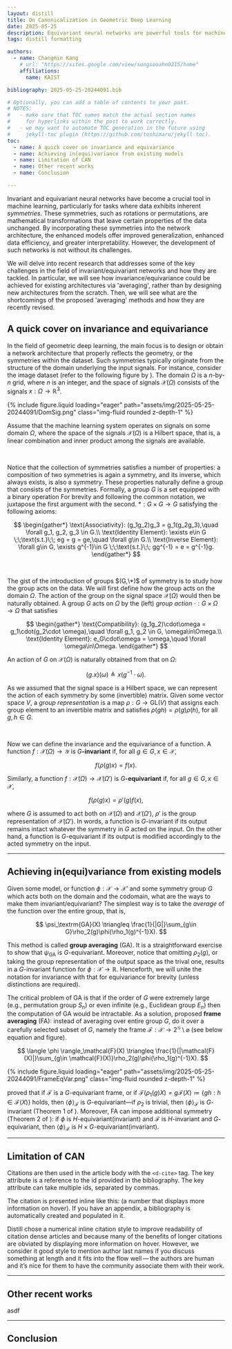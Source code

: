 ```yaml
---
layout: distill
title: On Canonicalization in Geometric Deep Learning
date: 2025-05-25
description: Equivariant neural networks are powerful tools for machine learning tasks involving data with inherent symmetries. Their power stems from their ability to encode known transformations directly into their architecture, providing a strong inductive bias, especially in domains like physics, chemistry, and computer vision. This blog post delves into recent research addressing some of the key challenges that arise when applying these models.
tags: distill formatting

authors:
  - name: Changmin Kang
    # url: "https://sites.google.com/view/sungsooahn0215/home"
    affiliations:
      name: KAIST

bibliography: 2025-05-25-20244091.bib

# Optionally, you can add a table of contents to your post.
# NOTES:
#   - make sure that TOC names match the actual section names
#     for hyperlinks within the post to work correctly.
#   - we may want to automate TOC generation in the future using
#     jekyll-toc plugin (https://github.com/toshimaru/jekyll-toc).
toc:
  - name: A quick cover on invariance and equivariance
  - name: Achieving in(equi)variance from existing models
  - name: Limitation of CAN
  - name: Other recent works
  - name: Conclusion

---
```


Invariant and equivariant neural networks have become a crucial tool in machine learning, particularly for tasks where data exhibits inherent *symmetries*. These symmetries, such as rotations or permutations, are mathematical transformations that leave certain properties of the data unchanged. By incorporating these symmetries into the network architecture, the enhanced models offer improved generalization, enhanced data efficiency, and greater interpretability. However, the development of such networks is not without its challenges.

We will delve into recent research that addresses some of the key challenges in the field of invariant/equivariant networks and how they are tackled. In particular, we will see how invariance/equivariance could be achieved for existing architectures via 'averaging', rather than by designing new architectures from the scratch. Then, we will see what are the shortcomings of the proposed 'averaging' methods and how they are recently revised.

## A quick cover on invariance and equivariance

In the field of geometric deep learning, the main focus is to design or obtain a network architecture that properly reflects the geometry, or the symmetries within the dataset. Such symmetries typically originate from the structure of the domain underlying the input signals. For instance, consider the image dataset (refer to the following figure by <d-cite key="bronstein2021geometric"></d-cite>). The domain $\Omega$ is a $n$-by-$n$ grid, where $n$ is an integer, and the space of signals $\mathcal{X}(\Omega)$ consists of the signals $x: \Omega \to \mathbb{R}^3$.

<div class="row mt-3">
    <div class="col-sm-6 mt-3 mt-md-0">
        {% include figure.liquid loading="eager" path="assets/img/2025-05-25-20244091/DomSig.png" class="img-fluid rounded z-depth-1" %}
    </div>
</div>

Assume that the machine learning system operates on signals on some domain $\Omega$, where the space of the signals $\mathcal{X}(\Omega)$ is a Hilbert space, that is, a linear combination and inner product among the signals are available.

<br>

Notice that the collection of symmetries satisfies a number of properties: a composition of two symmetries is again a symmetry, and its inverse, which always exists, is also a symmetry. These properties naturally define a group that consists of the symmetries. Formally, a *group* $G$ is a set equipped with a binary operation <d-footnote>For brevity and following the common notation, we juxtapose the first argument with the second. </d-footnote> $*:G\times G \to G$ satisfying the following axioms:

$$
\begin{gather*}
    \text{Associativity}: (g_1g_2)g_3 = g_1(g_2g_3),\quad \forall g_1, g_2, g_3 \in G.\\
    \text{Identity Element}: \exists e\in G \;\;\text{s.t.}\;\; eg = g = ge,\quad \forall g\in G.\\
    \text{Inverse Element}: \forall g\in G, \exists g^{-1}\in G \;\;\text{s.t.}\;\; gg^{-1} = e = g^{-1}g.
\end{gather*}
$$

<br>

The gist of the introduction of groups $(G,\*)$ of symmetry is to study how the group acts on the data. We will first define how the group acts on the domain $\Omega$. The action of the group on the signal space $\mathcal{X}(\Omega)$ would then be naturally obtained. A group $G$ acts on $\Omega$ by the (left) *group action* $\cdot : G\times\Omega \to \Omega$ that satisfies

$$
\begin{gather*}
    \text{Compatibility}: (g_1g_2)\cdot\omega = g_1\cdot(g_2\cdot \omega),\quad \forall g_1, g_2 \in G, \omega\in\Omega.\\
    \text{Identity Element}: e_G\cdot\omega = \omega,\quad \forall \omega\in\Omega.
\end{gather*}
$$

An action of $G$ on $\mathcal{X}(\Omega)$ is naturally obtained from that on $\Omega$:

$$
\begin{equation*}
    (g.x)(\omega) \triangleq x\left(g^{-1}\cdot\omega\right).
\end{equation*}
$$

As we assumed that the signal space is a Hilbert space, we can represent the action of each symmetry by some (invertible) matrix. Given some vector space $V$, a *group representation* is a map $\rho: G \to \mathrm{GL}(V)$ that assigns each group element to an invertible matrix and satisfies $\rho(gh) = \rho(g)\rho(h)$, for all $g, h \in G$.

<br>

Now we can define the invariance and the equivariance of a function. A function $f:\mathcal{X}(\Omega) \to \mathcal{Y}$ is $G$**-invariant** if, for all $g \in G, x\in\mathcal{X}$,

$$
f(\rho(g)x) = f(x).
$$

Similarly, a function $f:\mathcal{X}(\Omega) \to \mathcal{X}(\Omega')$ is $G$**-equivariant** if, for all $g \in G, x\in\mathcal{X}$,

$$
f(\rho(g)x) = \rho'(g)f(x),
$$

where $G$ is assumed to act both on $\mathcal{X}(\Omega)$ and $\mathcal{X}(\Omega')$, $\rho'$ is the group representation of $\mathcal{X}(\Omega')$. In words, a function is $G$-invariant if its output remains intact whatever the symmetry in $G$ acted on the input. On the other hand, a function is $G$-equivariant if its output is modified accordingly to the acted symmetry on the input.

---

## Achieving in(equi)variance from existing models

Given some model, or function $\phi:\mathcal{X} \to \mathcal{X}'$ and some symmetry group $G$ which acts both on the domain and the codomain, what are the ways to make them invariant/equivariant? The simplest way is to take the *average* of the function over the entire group, that is,

$$
\psi_\textrm{GA}(X) \triangleq \frac{1}{|G|}\sum_{g\in G}\rho_2(g)\phi(\rho_1(g)^{-1}X).
$$

This method is called **group averaging** (GA). It is a straightforward exercise to show that $\psi_\textrm{GA}$ is $G$-equivariant. Moreover, notice that omitting $\rho_2(g)$, or taking the group representation of the output space as the trival one, results in a $G$-invariant function for $\phi: \mathcal{X} \to \mathbb{R}$. Henceforth, we will unite the notation for invariance with that for equivariance for brevity (unless distinctions are required).

The critical problem of GA is that if the order of $G$ were extremely large (e.g., permutation group $S_n$) or even infinite (e.g., Euclidean group $E_n$) then the computation of GA would be intractable. As a solution, <d-cite key="puny2022frame"></d-cite> proposed **frame averaging** (FA): instead of averaging over entire group $G$, do it over a carefully selected subset of $G$, namely the frame $\mathcal{F}: \mathcal{X} \to 2^\mathcal{G}\setminus\varnothing$ (see below equation and figure).

$$
\langle \phi \rangle_\mathcal{F}(X) \triangleq \frac{1}{|\mathcal{F}(X)|}\sum_{g\in \mathcal{F}(X)}\rho_2(g)\phi(\rho_1(g)^{-1}X).
$$

<div class="row mt-3">
    <div class="col-sm mt-3 mt-md-0">
        {% include figure.liquid loading="eager" path="assets/img/2025-05-25-20244091/FrameEqVar.png" class="img-fluid rounded z-depth-1" %}
    </div>
</div>

<d-cite key="puny2022frame"></d-cite> proved that if $\mathcal{F}$ is a $G$-equivariant frame, or if $\mathcal{F}\left(\rho_1(g)X\right) = g\mathcal{F}(X) \coloneqq \{gh: h\in\mathcal{F}(X)\}$ holds, then $\langle \phi \rangle_\mathcal{F}$ is $G$-equivariant—if $\rho_2$ is trivial, then $\langle \phi \rangle_\mathcal{F}$ is $G$-invariant (Theorem 1 of <d-cite key="puny2022frame"></d-cite>). Moreover, FA can impose additional symmetry (Theorem 2 of <d-cite key="puny2022frame"></d-cite>): if $\phi$ is $H$-equivariant(invariant) and $\mathcal{F}$ is $H$-invariant and $G$-equivariant, then $\langle \phi \rangle_\mathcal{F}$ is $H\times G$-equivariant(invariant).

---

## Limitation of CAN

Citations are then used in the article body with the `<d-cite>` tag.
The key attribute is a reference to the id provided in the bibliography.
The key attribute can take multiple ids, separated by commas.

The citation is presented inline like this: <d-cite key="gregor2015draw"></d-cite> (a number that displays more information on hover).
If you have an appendix, a bibliography is automatically created and populated in it.

Distill chose a numerical inline citation style to improve readability of citation dense articles and because many of the benefits of longer citations are obviated by displaying more information on hover.
However, we consider it good style to mention author last names if you discuss something at length and it fits into the flow well — the authors are human and it’s nice for them to have the community associate them with their work.

---

## Other recent works

asdf

---

## Conclusion